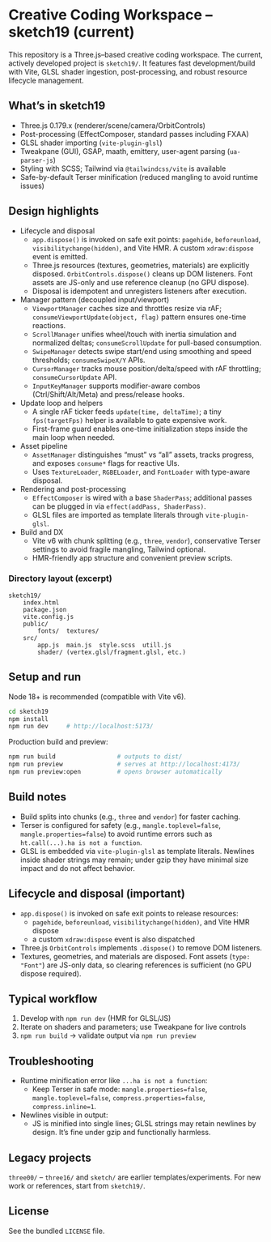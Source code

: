 # Creative Coding Workspace – sketch19 (current)

This repository is a Three.js–based creative coding workspace. The current, actively developed project is `sketch19/`. It features fast development/build with Vite, GLSL shader ingestion, post-processing, and robust resource lifecycle management.

## What’s in sketch19

- Three.js 0.179.x (renderer/scene/camera/OrbitControls)
- Post-processing (EffectComposer, standard passes including FXAA)
- GLSL shader importing (`vite-plugin-glsl`)
- Tweakpane (GUI), GSAP, maath, emittery, user-agent parsing (`ua-parser-js`)
- Styling with SCSS; Tailwind via `@tailwindcss/vite` is available
- Safe-by-default Terser minification (reduced mangling to avoid runtime issues)

## Design highlights

- Lifecycle and disposal
	- `app.dispose()` is invoked on safe exit points: `pagehide`, `beforeunload`, `visibilitychange(hidden)`, and Vite HMR. A custom `xdraw:dispose` event is emitted.
	- Three.js resources (textures, geometries, materials) are explicitly disposed. `OrbitControls.dispose()` cleans up DOM listeners. Font assets are JS-only and use reference cleanup (no GPU dispose).
	- Disposal is idempotent and unregisters listeners after execution.
- Manager pattern (decoupled input/viewport)
	- `ViewportManager` caches size and throttles resize via rAF; `consumeViewportUpdate(object, flag)` pattern ensures one-time reactions.
	- `ScrollManager` unifies wheel/touch with inertia simulation and normalized deltas; `consumeScrollUpdate` for pull-based consumption.
	- `SwipeManager` detects swipe start/end using smoothing and speed thresholds; `consumeSwipeX/Y` APIs.
	- `CursorManager` tracks mouse position/delta/speed with rAF throttling; `consumeCursorUpdate` API.
	- `InputKeyManager` supports modifier-aware combos (Ctrl/Shift/Alt/Meta) and press/release hooks.
- Update loop and helpers
	- A single rAF ticker feeds `update(time, deltaTime)`; a tiny `fps(targetFps)` helper is available to gate expensive work.
	- First-frame guard enables one-time initialization steps inside the main loop when needed.
- Asset pipeline
	- `AssetManager` distinguishes “must” vs “all” assets, tracks progress, and exposes `consume*` flags for reactive UIs.
	- Uses `TextureLoader`, `RGBELoader`, and `FontLoader` with type-aware disposal.
- Rendering and post-processing
	- `EffectComposer` is wired with a base `ShaderPass`; additional passes can be plugged in via `effect(addPass, ShaderPass)`.
	- GLSL files are imported as template literals through `vite-plugin-glsl`.
- Build and DX
	- Vite v6 with chunk splitting (e.g., `three`, `vendor`), conservative Terser settings to avoid fragile mangling, Tailwind optional.
	- HMR-friendly app structure and convenient preview scripts.

### Directory layout (excerpt)

```
sketch19/
	index.html
	package.json
	vite.config.js
	public/
		fonts/  textures/
	src/
		app.js  main.js  style.scss  utill.js
		shader/ (vertex.glsl/fragment.glsl, etc.)
```

## Setup and run

Node 18+ is recommended (compatible with Vite v6).

```bash
cd sketch19
npm install
npm run dev     # http://localhost:5173/
```

Production build and preview:

```bash
npm run build                 # outputs to dist/
npm run preview               # serves at http://localhost:4173/
npm run preview:open          # opens browser automatically
```

## Build notes

- Build splits into chunks (e.g., `three` and `vendor`) for faster caching.
- Terser is configured for safety (e.g., `mangle.toplevel=false`, `mangle.properties=false`) to avoid runtime errors such as `ht.call(...).ha is not a function`.
- GLSL is embedded via `vite-plugin-glsl` as template literals. Newlines inside shader strings may remain; under gzip they have minimal size impact and do not affect behavior.

## Lifecycle and disposal (important)

- `app.dispose()` is invoked on safe exit points to release resources:
	- `pagehide`, `beforeunload`, `visibilitychange(hidden)`, and Vite HMR dispose
	- a custom `xdraw:dispose` event is also dispatched
- Three.js `OrbitControls` implements `.dispose()` to remove DOM listeners.
- Textures, geometries, and materials are disposed. Font assets (`type: "Font"`) are JS-only data, so clearing references is sufficient (no GPU dispose required).

## Typical workflow

1) Develop with `npm run dev` (HMR for GLSL/JS)
2) Iterate on shaders and parameters; use Tweakpane for live controls
3) `npm run build` → validate output via `npm run preview`

## Troubleshooting

- Runtime minification error like `...ha is not a function`:
	- Keep Terser in safe mode: `mangle.properties=false`, `mangle.toplevel=false`, `compress.properties=false`, `compress.inline=1`.
- Newlines visible in output:
	- JS is minified into single lines; GLSL strings may retain newlines by design. It’s fine under gzip and functionally harmless.

## Legacy projects

`three00/` – `three16/` and `sketch/` are earlier templates/experiments. For new work or references, start from `sketch19/`.

## License

See the bundled `LICENSE` file.

